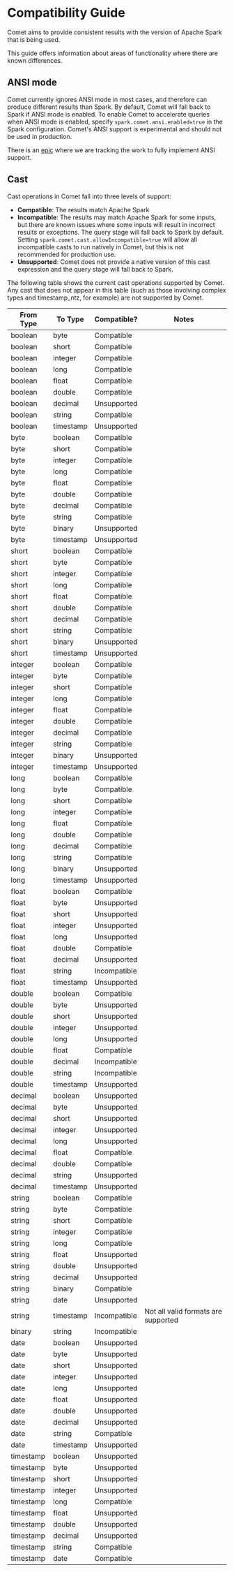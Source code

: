 <!---
Licensed to the Apache Software Foundation (ASF) under one
or more contributor license agreements.  See the NOTICE file
distributed with this work for additional information
regarding copyright ownership.  The ASF licenses this file
to you under the Apache License, Version 2.0 (the
"License"); you may not use this file except in compliance
with the License.  You may obtain a copy of the License at

http://www.apache.org/licenses/LICENSE-2.0

Unless required by applicable law or agreed to in writing,
software distributed under the License is distributed on an
"AS IS" BASIS, WITHOUT WARRANTIES OR CONDITIONS OF ANY
KIND, either express or implied.  See the License for the
specific language governing permissions and limitations
under the License.
-->

# Compatibility Guide

Comet aims to provide consistent results with the version of Apache Spark that is being used.

This guide offers information about areas of functionality where there are known differences.

## ANSI mode

Comet currently ignores ANSI mode in most cases, and therefore can produce different results than Spark. By default,
Comet will fall back to Spark if ANSI mode is enabled. To enable Comet to accelerate queries when ANSI mode is enabled,
specify `spark.comet.ansi.enabled=true` in the Spark configuration. Comet's ANSI support is experimental and should not
be used in production.

There is an [epic](https://github.com/apache/datafusion-comet/issues/313) where we are tracking the work to fully implement ANSI support.

## Cast

Cast operations in Comet fall into three levels of support:

- **Compatible**: The results match Apache Spark
- **Incompatible**: The results may match Apache Spark for some inputs, but there are known issues where some inputs
will result in incorrect results or exceptions. The query stage will fall back to Spark by default. Setting
`spark.comet.cast.allowIncompatible=true` will allow all incompatible casts to run natively in Comet, but this is not
recommended for production use.
- **Unsupported**: Comet does not provide a native version of this cast expression and the query stage will fall back to
Spark.

The following table shows the current cast operations supported by Comet. Any cast that does not appear in this
table (such as those involving complex types and timestamp_ntz, for example) are not supported by Comet.

| From Type | To Type | Compatible? | Notes |
|-|-|-|-|
| boolean | byte | Compatible | |
| boolean | short | Compatible | |
| boolean | integer | Compatible | |
| boolean | long | Compatible | |
| boolean | float | Compatible | |
| boolean | double | Compatible | |
| boolean | decimal | Unsupported | |
| boolean | string | Compatible | |
| boolean | timestamp | Unsupported | |
| byte | boolean | Compatible | |
| byte | short | Compatible | |
| byte | integer | Compatible | |
| byte | long | Compatible | |
| byte | float | Compatible | |
| byte | double | Compatible | |
| byte | decimal | Compatible | |
| byte | string | Compatible | |
| byte | binary | Unsupported | |
| byte | timestamp | Unsupported | |
| short | boolean | Compatible | |
| short | byte | Compatible | |
| short | integer | Compatible | |
| short | long | Compatible | |
| short | float | Compatible | |
| short | double | Compatible | |
| short | decimal | Compatible | |
| short | string | Compatible | |
| short | binary | Unsupported | |
| short | timestamp | Unsupported | |
| integer | boolean | Compatible | |
| integer | byte | Compatible | |
| integer | short | Compatible | |
| integer | long | Compatible | |
| integer | float | Compatible | |
| integer | double | Compatible | |
| integer | decimal | Compatible | |
| integer | string | Compatible | |
| integer | binary | Unsupported | |
| integer | timestamp | Unsupported | |
| long | boolean | Compatible | |
| long | byte | Compatible | |
| long | short | Compatible | |
| long | integer | Compatible | |
| long | float | Compatible | |
| long | double | Compatible | |
| long | decimal | Compatible | |
| long | string | Compatible | |
| long | binary | Unsupported | |
| long | timestamp | Unsupported | |
| float | boolean | Compatible | |
| float | byte | Unsupported | |
| float | short | Unsupported | |
| float | integer | Unsupported | |
| float | long | Unsupported | |
| float | double | Compatible | |
| float | decimal | Unsupported | |
| float | string | Incompatible | |
| float | timestamp | Unsupported | |
| double | boolean | Compatible | |
| double | byte | Unsupported | |
| double | short | Unsupported | |
| double | integer | Unsupported | |
| double | long | Unsupported | |
| double | float | Compatible | |
| double | decimal | Incompatible | |
| double | string | Incompatible | |
| double | timestamp | Unsupported | |
| decimal | boolean | Unsupported | |
| decimal | byte | Unsupported | |
| decimal | short | Unsupported | |
| decimal | integer | Unsupported | |
| decimal | long | Unsupported | |
| decimal | float | Compatible | |
| decimal | double | Compatible | |
| decimal | string | Unsupported | |
| decimal | timestamp | Unsupported | |
| string | boolean | Compatible | |
| string | byte | Compatible | |
| string | short | Compatible | |
| string | integer | Compatible | |
| string | long | Compatible | |
| string | float | Unsupported | |
| string | double | Unsupported | |
| string | decimal | Unsupported | |
| string | binary | Compatible | |
| string | date | Unsupported | |
| string | timestamp | Incompatible | Not all valid formats are supported |
| binary | string | Incompatible | |
| date | boolean | Unsupported | |
| date | byte | Unsupported | |
| date | short | Unsupported | |
| date | integer | Unsupported | |
| date | long | Unsupported | |
| date | float | Unsupported | |
| date | double | Unsupported | |
| date | decimal | Unsupported | |
| date | string | Compatible | |
| date | timestamp | Unsupported | |
| timestamp | boolean | Unsupported | |
| timestamp | byte | Unsupported | |
| timestamp | short | Unsupported | |
| timestamp | integer | Unsupported | |
| timestamp | long | Compatible | |
| timestamp | float | Unsupported | |
| timestamp | double | Unsupported | |
| timestamp | decimal | Unsupported | |
| timestamp | string | Compatible | |
| timestamp | date | Compatible | |
